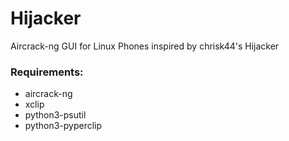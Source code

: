 # Hijacker
Aircrack-ng GUI for Linux Phones inspired by chrisk44's Hijacker

### Requirements:
- aircrack-ng
- xclip
- python3-psutil
- python3-pyperclip
